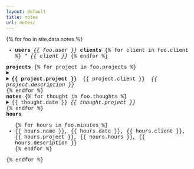 ```yaml
---
layout: default
title: notes
url: notes/
---
```

{% for foo in site.data.notes %}  
<div style="font-family: courier new">
  <div> <!--users, clients-->
    <ul>
      <li>
          <strong>users</strong>
          <em> {{ foo.user }} </em>
          <strong>clients</strong> 
          {% for client in foo.client %}
          <em> * {{ client }} </em>
          {% endfor %}       
      </li>
    </ul>
  </div>
  <div> <!--projects-->
    <strong>projects</strong>   
    {% for project in foo.projects %}  
    <details>     
      <summary>  
        <li>
          <strong>{{ project.project }}</strong>
          &nbsp;{{ project.client }}&nbsp;
          <em>{{ project.description }}</em>
        </li>      
      </summary>   
      <ul>
        {% for todo in project.todo %}  
        <li>° {{ todo }}</li>  
        {% endfor %}     
      </ul>  
    </details>  
    {% endfor %}   
  </div>
  <div> <!--notes-->
    <strong>notes</strong>      
      {% for thought in foo.thoughts %}  
      <details>  
        <summary>  
          <span>{{ thought.date }}</span>&nbsp;<em>{{ thought.project }}</em>  
        </summary>
        <span>{{ thought.note }}</span>   
      </details>    
      {% endfor %}    
  </div>
  <div> <!--hours-->  
    <strong>hours</strong>    
    <ul>
      {% for hours in foo.minutes %}    
      <li>{{ hours.name }}, {{ hours.date }}, {{ hours.client }}, {{ hours.project }}, {{ hours.hours }}, {{ hours.description }}</li>  
      {% endfor %}   
    </ul>
  </div>    
{% endfor %}  
</div>

